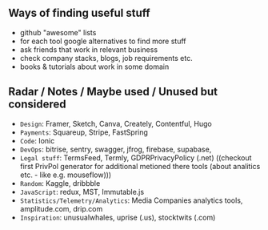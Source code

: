 
## Ways of finding useful stuff

- github "awesome" lists
- for each tool google alternatives to find more stuff
- ask friends that work in relevant business
- check company stacks, blogs, job requirements etc.
- books & tutorials about work in some domain

## Radar / Notes / Maybe used / Unused but considered

- `Design`: Framer, Sketch, Canva, Creately, Contentful, Hugo
- `Payments`: Squareup, Stripe, FastSpring
- `Code`: Ionic
- `DevOps`: bitrise, sentry, swagger, jfrog, firebase, supabase,
- `Legal stuff`: TermsFeed, Termly, GDPRPrivacyPolicy (.net) ((checkout first PrivPol generator for additional metioned there tools (about analitics etc. - like e.g. mouseflow)))
- `Random`: Kaggle, dribbble
- `JavaScript`: redux, MST, Immutable.js
- `Statistics/Telemetry/Analytics`: Media Companies analytics tools, amplitude.com, drip.com
- `Inspiration`: unusualwhales, uprise (.us), stocktwits (.com)
